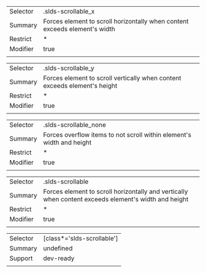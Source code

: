 
|  |  |
|-------|-------|
| Selector | .slds-scrollable_x  |
| Summary | Forces element to scroll horizontally when content exceeds element's width |
| Restrict | * |
| Modifier | true |
|  |  |


|  |  |
|-------|-------|
| Selector | .slds-scrollable_y  |
| Summary | Forces element to scroll vertically when content exceeds element's height |
| Restrict | * |
| Modifier | true |
|  |  |


|  |  |
|-------|-------|
| Selector | .slds-scrollable_none  |
| Summary | Forces overflow items to not scroll within element's width and height |
| Restrict | * |
| Modifier | true |
|  |  |


|  |  |
|-------|-------|
| Selector | .slds-scrollable  |
| Summary | Forces element to scroll horizontally and vertically when content exceeds element's width and height |
| Restrict | * |
| Modifier | true |
|  |  |


|  |  |
|-------|-------|
| Selector | [class*='slds-scrollable']  |
| Summary | undefined |
| Support | dev-ready |
|  |  |

